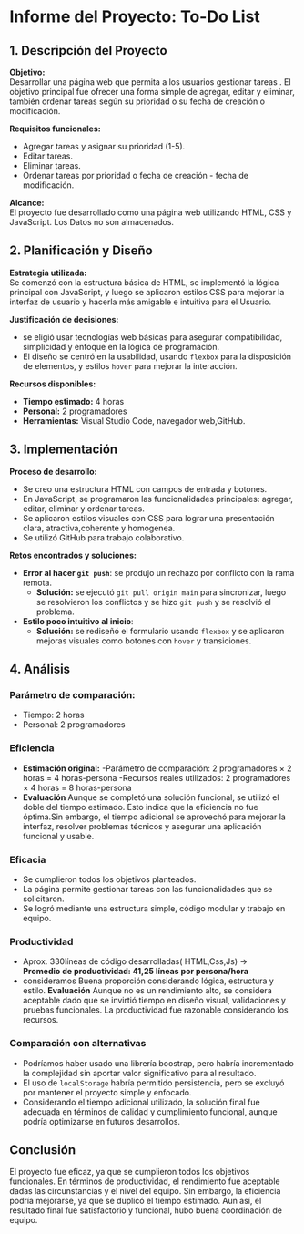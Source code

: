 # Informe del Proyecto: To-Do List

## 1. Descripción del Proyecto

**Objetivo:**  
Desarrollar una página web que permita a los usuarios gestionar tareas . El objetivo principal fue ofrecer una forma simple de agregar, editar y eliminar, también ordenar tareas según su prioridad o su fecha de creación o modificación.

**Requisitos funcionales:**
- Agregar tareas y asignar su prioridad (1-5).
- Editar tareas.
- Eliminar tareas.
- Ordenar tareas por prioridad o fecha de creación - fecha de modificación.


**Alcance:**  
El proyecto fue desarrollado como una página web utilizando HTML, CSS y JavaScript. Los Datos no son almacenados.


## 2. Planificación y Diseño

**Estrategia utilizada:**  
 Se comenzó con la estructura básica de HTML, se implementó la lógica principal con JavaScript, y luego se aplicaron estilos CSS para mejorar la interfaz de usuario y hacerla más amigable e intuitiva para el Usuario.

**Justificación de decisiones:**
- se eligió usar tecnologías web básicas para asegurar compatibilidad, simplicidad y enfoque en  la lógica de programación.
- El diseño se centró en la usabilidad, usando `flexbox` para la disposición de elementos, y estilos `hover` para mejorar la interacción.

**Recursos disponibles:**
- **Tiempo estimado:** 4 horas
- **Personal:** 2 programadores
- **Herramientas:** Visual Studio Code, navegador web,GitHub.


## 3. Implementación

**Proceso de desarrollo:**
- Se creo una estructura HTML con campos de entrada y botones.
- En JavaScript, se programaron las funcionalidades principales: agregar, editar, eliminar y ordenar tareas.
- Se aplicaron estilos visuales con CSS para lograr una presentación clara, atractiva,coherente y homogenea.
- Se utilizó GitHub para trabajo colaborativo.

**Retos encontrados y soluciones:**
- **Error al hacer `git push`**: se produjo un rechazo por conflicto con la rama remota.  
  - **Solución:** se ejecutó `git pull origin main` para sincronizar, luego se resolvieron los conflictos y se hizo `git push` y se resolvió el problema.
- **Estilo poco intuitivo al inicio**:  
  - **Solución:** se rediseñó el formulario usando `flexbox` y se aplicaron mejoras visuales como botones con `hover` y transiciones.


## 4. Análisis

### Parámetro de comparación:
- Tiempo: 2 horas
- Personal: 2 programadores

### Eficiencia

- **Estimación original:** 
-Parámetro de comparación: 2 programadores × 2 horas = 4 horas-persona
-Recursos reales utilizados: 2 programadores × 4 horas = 8 horas-persona
- **Evaluación** Aunque se completó una solución funcional, se utilizó el doble del tiempo estimado. Esto indica que la eficiencia no fue óptima.Sin embargo, el tiempo adicional se aprovechó para mejorar la interfaz, resolver problemas técnicos y asegurar una aplicación funcional y usable. 

### Eficacia

- Se cumplieron todos los objetivos planteados.
- La página permite gestionar tareas con las funcionalidades que se solicitaron.
- Se logró mediante una estructura simple, código modular y trabajo en equipo.

### Productividad

- Aprox. 330líneas de código desarrolladas( HTML,Css,Js) →  
  **Promedio de productividad: 41,25 líneas por persona/hora**
- consideramos Buena proporción considerando lógica, estructura y estilo.
  **Evaluación** Aunque no es un rendimiento alto, se considera aceptable dado que se invirtió tiempo en diseño visual, validaciones y pruebas funcionales. La productividad fue razonable considerando los recursos.

### Comparación con alternativas

- Podríamos haber usado una librería  boostrap, pero habría incrementado la complejidad sin aportar valor significativo para al resultado.
- El uso de `localStorage` habría permitido persistencia, pero se excluyó por mantener el proyecto simple y enfocado.
- Considerando el tiempo adicional utilizado, la solución final fue adecuada en términos de calidad y cumplimiento funcional, aunque podría optimizarse en futuros desarrollos.


## Conclusión

El proyecto fue eficaz, ya que se cumplieron todos los objetivos funcionales. En términos de productividad, el rendimiento fue aceptable dadas las circunstancias y el nivel del equipo. Sin embargo, la eficiencia podría mejorarse, ya que se duplicó el tiempo estimado. Aun así, el resultado final fue satisfactorio y funcional, hubo buena coordinación de equipo.



